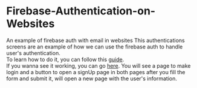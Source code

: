 # Firebase-Authentication-on-Websites
An example of firebase auth with email in websites
This authentications screens are an example of how we can use the firebase auth to handle user's authentication.</br>
To learn how to do it, you can follow this [guide](https://firebase.google.com/docs/auth/web/start).</br>
If you wanna see it working, you can go [here](https://formproject-472d7.firebaseapp.com/index.html). You will see a page to make login
and a button to open a signUp page in both pages after you fill the form and submit it, will open a new page with the user's information.
